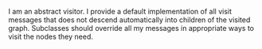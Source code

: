 I am an abstract visitor. I provide a default implementation of all visit messages that does not descend automatically into children of the visited graph. Subclasses should override all my messages in appropriate ways to visit the nodes they need.